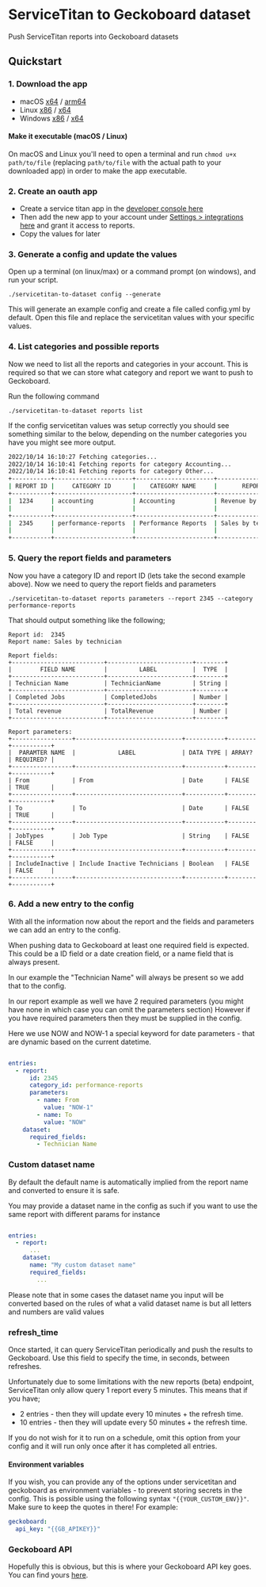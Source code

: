 # ServiceTitan to Geckoboard dataset

Push ServiceTitan reports into Geckoboard datasets

## Quickstart

### 1. Download the app

* macOS [x64](https://github.com/geckoboard/servicetitan-to-dataset/releases/download/v0.0.1/servicetitan-to-dataset-darwin-amd64) / [arm64](https://github.com/geckoboard/servicetitan-to-dataset/releases/download/v0.0.1/servicetitan-to-dataset-darwin-arm64)
* Linux [x86](https://github.com/geckoboard/servicetitan-to-dataset/releases/download/v0.0.1/servicetitan-to-dataset-linux-386) / [x64](https://github.com/geckoboard/servicetitan-to-dataset/releases/download/v0.0.1/servicetitan-to-dataset-linux-amd64)
* Windows [x86](https://github.com/geckoboard/servicetitan-to-dataset/releases/download/v0.0.1/servicetitan-to-dataset-windows-386.exe) / [x64](https://github.com/geckoboard/servicetitan-to-dataset/releases/download/v0.0.1/servicetitan-to-dataset-windows-amd64.exe)

#### Make it executable (macOS / Linux)

On macOS and Linux you'll need to open a terminal and run `chmod u+x path/to/file` (replacing `path/to/file` with the actual path to your downloaded app) in order to make the app executable.

### 2. Create an oauth app

 - Create a service titan app in the [developer console here](https://developer.servicetitan.io/custom/my-apps/)
 - Then add the new app to your account under [Settings > integrations here](https://go.servicetitan.com/#/Settings/Api-Apps) and grant it access to reports.
 - Copy the values for later

### 3. Generate a config and update the values

Open up a terminal (on linux/max) or a command prompt (on windows), and run your script.

```
./servicetitan-to-dataset config --generate
```

This will generate an example config and create a file called config.yml by default.
Open this file and replace the servicetitan values with your specific values.


### 4. List categories and possible reports

Now we need to list all the reports and categories in your account.
This is required so that we can store what category and report we want to push to Geckoboard.


Run the following command

```
./servicetitan-to-dataset reports list
```

If the config servicetitan values was setup correctly you should see something
similar to the below, depending on the number categories you have you might see more output.

```sh
2022/10/14 16:10:27 Fetching categories...
2022/10/14 16:10:41 Fetching reports for category Accounting...
2022/10/14 16:10:41 Fetching reports for category Other...
+-----------+----------------------+----------------------+-------------------------+
| REPORT ID |     CATEGORY ID      |    CATEGORY NAME     |       REPORT NAME       |
+-----------+----------------------+----------------------+-------------------------+
|  1234     | accounting           | Accounting           | Revenue by employee     |
|           |                      |                      |                         |
+-----------+----------------------+----------------------+-------------------------+
|  2345     | performance-reports  | Performance Reports  | Sales by technician     |
|           |                      |                      |                         |
+-----------+----------------------+----------------------+-------------------------+
```

### 5. Query the report fields and parameters

Now you have a category ID and report ID (lets take the second example above).
Now we need to query the report fields and parameters

```
./servicetitan-to-dataset reports parameters --report 2345 --category performance-reports
```

That should output something like the following;

```
Report id:  2345
Report name: Sales by technician

Report fields:
+--------------------------+------------------------+--------+
|        FIELD NAME        |         LABEL          |  TYPE  |
+--------------------------+------------------------+--------+
| Technician Name          | TechnicianName         | String |
+--------------------------+------------------------+--------+
| Completed Jobs           | CompletedJobs          | Number |
+--------------------------+------------------------+--------+
| Total revenue            | TotalRevenue           | Number |
+--------------------------+------------------------+--------+

Report parameters:
+-----------------+------------------------------+-----------+--------+-----------+
|  PARAMTER NAME  |            LABEL             | DATA TYPE | ARRAY? | REQUIRED? |
+-----------------+------------------------------+-----------+--------+-----------+
| From            | From                         | Date      | FALSE  | TRUE      |
+-----------------+------------------------------+-----------+--------+-----------+
| To              | To                           | Date      | FALSE  | TRUE      |
+-----------------+------------------------------+-----------+--------+-----------+
| JobTypes        | Job Type                     | String    | FALSE  | FALSE     |
+-----------------+------------------------------+-----------+--------+-----------+
| IncludeInactive | Include Inactive Technicians | Boolean   | FALSE  | FALSE     |
+-----------------+------------------------------+-----------+--------+-----------+
```

### 6. Add a new entry to the config

With all the information now about the report and the fields and parameters we can
add an entry to the config.

When pushing data to Geckoboard at least one required field is expected. This could be
a ID field or a date creation field, or a name field that is always present.

In our example the "Technician Name" will always be present so we add that to the config.

In our report example as well we have 2 required parameters (you might have none in which case you can omit the parameters section)
However if you have required parameters then they must be supplied in the config.

Here we use NOW and NOW-1 a special keyword for date parameters - that are dynamic based on the current datetime.

```yml

entries:
  - report:
      id: 2345
      category_id: performance-reports
      parameters:
        - name: From
          value: "NOW-1"
        - name: To
          value: "NOW"
    dataset:
      required_fields:
        - Technician Name
```

### Custom dataset name

By default the default name is automatically implied from the report name and converted to ensure it is safe.

You may provide a dataset name in the config as such if you want to use the same report with different params for instance

```yml

entries:
  - report:
      ...
    dataset:
      name: "My custom dataset name"
      required_fields:
        ...
```

Please note that in some cases the dataset name you input will be converted based on the rules of what a valid dataset name is
but all letters and numbers are valid values

### refresh_time

Once started, it can query ServiceTitan periodically and push the results to Geckoboard. Use this field to specify the time, in seconds, between refreshes.

Unfortunately due to some limitations with the new reports (beta) endpoint, ServiceTitan only allow query 1 report every 5 minutes.
This means that if you have;
 - 2 entries - then they will update every 10 minutes + the refresh time.
 - 10 entries - then  they will update every 50 minutes + the refresh time.

If you do not wish for it to run on a schedule, omit this option from your config and it will run only once after it has completed all entries.


#### Environment variables

If you wish, you can provide any of the options under servicetitan and geckoboard as environment variables - to prevent storing secrets in the config.
This is possible using the following syntax `"{{YOUR_CUSTOM_ENV}}"`. Make sure to keep the quotes in there! For example:

```yaml
geckoboard:
  api_key: "{{GB_APIKEY}}"
```

### Geckoboard API

Hopefully this is obvious, but this is where your Geckoboard API key goes. You can find yours [here](https://app.geckoboard.com/account/details).
